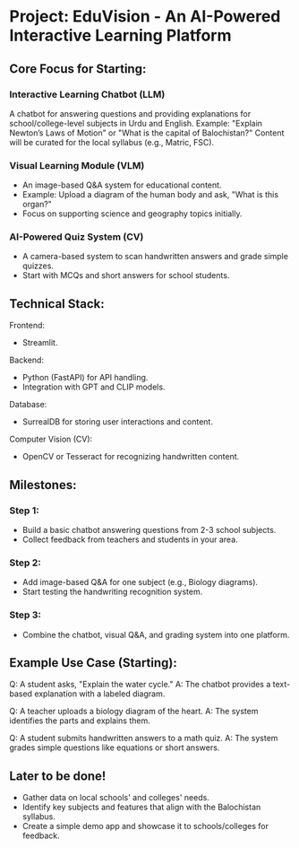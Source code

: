 # Project: EduVision - An AI-Powered Interactive Learning Platform
## Core Focus for Starting:
### Interactive Learning Chatbot (LLM)
  A chatbot for answering questions and providing explanations for school/college-level subjects in Urdu and English. Example: "Explain Newton’s Laws of Motion" or "What is the capital of Balochistan?" Content will be curated for the local syllabus (e.g., Matric, FSC).

### Visual Learning Module (VLM)
- An image-based Q&A system for educational content.
- Example: Upload a diagram of the human body and ask, "What is this organ?"
- Focus on supporting science and geography topics initially.

### AI-Powered Quiz System (CV)
- A camera-based system to scan handwritten answers and grade simple quizzes.
- Start with MCQs and short answers for school students.

## Technical Stack:
Frontend:
- Streamlit.

Backend:
- Python (FastAPI) for API handling.
- Integration with GPT and CLIP models.

Database:
- SurrealDB for storing user interactions and content.

Computer Vision (CV):
- OpenCV or Tesseract for recognizing handwritten content.

## Milestones:
### Step 1:
- Build a basic chatbot answering questions from 2-3 school subjects.
- Collect feedback from teachers and students in your area.

### Step 2:
- Add image-based Q&A for one subject (e.g., Biology diagrams).
- Start testing the handwriting recognition system.

### Step 3:
- Combine the chatbot, visual Q&A, and grading system into one platform.

## Example Use Case (Starting):
Q: A student asks, "Explain the water cycle."
A: The chatbot provides a text-based explanation with a labeled diagram.

Q: A teacher uploads a biology diagram of the heart.
A: The system identifies the parts and explains them.

Q: A student submits handwritten answers to a math quiz.
A: The system grades simple questions like equations or short answers.

## Later to be done!
- Gather data on local schools' and colleges' needs.
- Identify key subjects and features that align with the Balochistan syllabus.
- Create a simple demo app and showcase it to schools/colleges for feedback.
